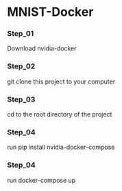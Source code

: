 # MNIST-Docker

### Step_01

Download nvidia-docker

### Step_02

git clone this project to your computer

### Step_03

cd to the root directory of the project

### Step_04

run pip install nvidia-docker-compose

### Step_04

run docker-compose up